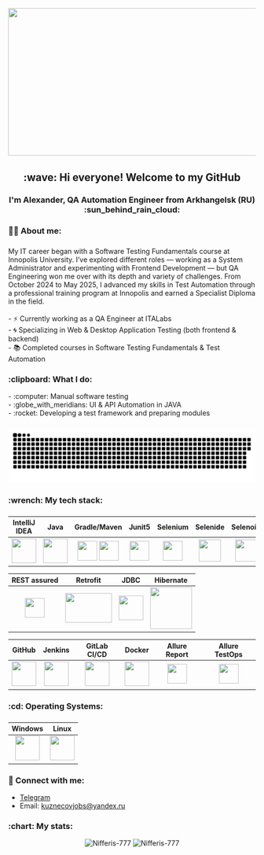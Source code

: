 <div align="center">
  <img height="300" width="600" src="https://user-images.githubusercontent.com/74038190/225813708-98b745f2-7d22-48cf-9150-083f1b00d6c9.gif"  />
</div>

<h2 align="center">:wave: Hi everyone! Welcome to my GitHub</h2>
<h3 align="center">I'm Alexander, QA Automation Engineer from Arkhangelsk (RU) :sun_behind_rain_cloud:</h3>
<h3 align="center"></h3>


###


###

<h3 align="left">👩‍💻  About me:</h3>

###

<p align="left">My IT career began with a Software Testing Fundamentals course at Innopolis University. I’ve explored different roles — working as a System Administrator and experimenting with Frontend Development — but QA Engineering won me over with its depth and variety of challenges. From October 2024 to May 2025, I advanced my skills in Test Automation through a professional training program at Innopolis and earned a Specialist Diploma in the field.<br><br>- ⚡ Currently working as a QA Engineer at ITALabs<br>- 🌀 Specializing in Web & Desktop Application Testing (both frontend & backend)<br>- 📚 Completed courses in Software Testing Fundamentals & Test Automation</p>

<h3 align="left">:clipboard: What I do: </h3>
- :computer: Manual software testing
<br>- :globe_with_meridians: UI & API Automation in JAVA
<br>- :rocket: Developing a test framework and preparing modules
 
###

<p align="center">
 <img width="600" src="github-snake.svg" alt="snake"/>
</p>

###

###

<h3 align="left">:wrench: My tech stack:</h3>

###

| IntelliJ IDEA | Java | Gradle/Maven | Junit5 | Selenium | Selenide | Selenoid |
|:----:|:----:|:----:|:----:|:----:|:----:|:----:|
| <img src="https://fs.getcourse.ru/fileservice/file/download/a/159627/sc/383/h/ccb79347a3ba4f05bfb3129dfd913fcf.svg" width="50" height="50"> | <img src="https://fs.getcourse.ru/fileservice/file/download/a/159627/sc/56/h/07d564cc70e29ca3f184523294545f8b.svg" width="50" height="50"> | <img src="https://cdn.jsdelivr.net/gh/devicons/devicon/icons/maven/maven-original.svg" width="40" height="40" /> <img src="https://fs.getcourse.ru/fileservice/file/download/a/159627/sc/147/h/4e2b5444985e5c3a7f7b1df2b71046f1.svg" width="40" height="40" /> | <img src="https://fs.getcourse.ru/fileservice/file/download/a/159627/sc/390/h/b90dddb8bcf49db3d4ea4647f02cb479.svg" width="40" height="40"> | <img src="https://fs.getcourse.ru/fileservice/file/download/a/159627/sc/178/h/765d78cae8cf8967a7124cb8636c72f8.svg" width="40" height="40"> | <img src="https://fs.getcourse.ru/fileservice/file/download/a/159627/sc/399/h/5d2c34e97efd8aff6f7f2c1d3c8c30b8.svg" width="45" height="45"> | <img src="https://fs.getcourse.ru/fileservice/file/download/a/159627/sc/131/h/40ba0a9a145340d913192bff0f6c6b77.svg" width="45" height="45"> |

| REST assured | Retrofit |JDBC | Hibernate | 
|:----:|:----:|:----:|:----:|
| <img src="https://fs.getcourse.ru/fileservice/file/download/a/159627/sc/428/h/c14aaadcc88c5e412b14dcfb7785dde5.svg" width="40" height="40"> | <img src="https://codingwithmitch.s3.amazonaws.com/static/blog/f099482c-28a2-11e9-b183-2aabe8ede8eb/retrofit2_getting_started.png" width="95" height="60"> |  <img src="https://fs.getcourse.ru/fileservice/file/download/a/159627/sc/164/h/7d90ad874f0bef32137070f887b7e7c9.svg" width="50" height="50"> | <img src="https://hibernate.org/images/hibernate-logo.svg" width="85" height="85"> | <img 

| GitHub | Jenkins | GitLab CI/CD | Docker | Allure Report | Allure TestOps | 
|:----:|:----:|:----:|:----:|:----:|:----:|
| <img src="https://fs.getcourse.ru/fileservice/file/download/a/159627/sc/247/h/fd6e833503e0e9255ae86ec12fcd6a82.svg" width="50" height="50"> | <img src="https://fs.getcourse.ru/fileservice/file/download/a/159627/sc/93/h/2ec41c19823d5239d3b6c540cfe97202.svg" width="50" height="50"> | <img src="https://miro.medium.com/v2/resize:fit:640/format:webp/1*HP0Qss6BAQcv0UbHb21YFQ.png" width="50" height="50"> |<img src="https://fs.getcourse.ru/fileservice/file/download/a/159627/sc/321/h/c8dff31ce0854741a2ba5feb45b40a3b.svg" width="50" height="50"> | <img src="https://fs.getcourse.ru/fileservice/file/download/a/159627/sc/185/h/c79ab1cf937ba73a952a0a02a11e9469.svg" width="40" height="40"> | <img src="https://fs.getcourse.ru/fileservice/file/download/a/159627/sc/333/h/32108dd5b6c9c9c3cf4220fe6b2cc7fc.svg" width="40" height="40"> | 

###

<h3 align="left">:cd: Operating Systems:</h3>

###

| Windows | Linux |
|:----:|:----:|
| <img src="https://cdn.jsdelivr.net/gh/devicons/devicon/icons/windows8/windows8-original.svg" width="50" height="50"> | <img src="https://cdn.jsdelivr.net/gh/devicons/devicon/icons/linux/linux-original.svg" width="50" height="50"> |

### :email:	Connect with me:
+ [Telegram](https://t.me/KRAtos025)
+ Email: kuznecovjobs@yandex.ru

<h3 align="left"> :chart: My stats: </h3>

<div align="center">
  <img src="https://github-readme-stats.vercel.app/api/top-langs?username=Nifferis-777&theme=great-gatsby&show_icons=true&locale=en&layout=normal" alt="Nifferis-777" />
  <img src="https://github-readme-stats.vercel.app/api?username=Nifferis-777&theme=great-gatsby&show_icons=true&locale=en" alt="Nifferis-777" />
</div>

